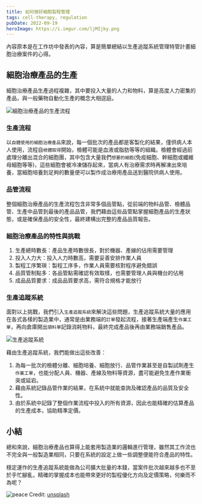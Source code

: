 ```yaml
---
title: 如何做好細胞製程管理
tags: cell-therapy, regulation
pubDate: 2022-09-19
heroImage: https://i.imgur.com/ljMIjky.png
---
```


內容原本是在工作坊中發表的內容，算是簡單總結以生產追蹤系統管理特管計畫細胞治療案件的心得。

## 細胞治療產品的生產

細胞治療產品生產過程複雜，其中要投入大量的人力和物料，算是高度人力密集的產品，與一般藥物自動化生產的概念大相逕庭。

![細胞治療產品的生產流程](https://i.imgur.com/ljMIjky.png)

### 生產流程

以`自體使用的細胞治療產品`來說，每一個批次的產品都是客製化的結果，僅供病人本人使用，流程自`檢體取得`開始，檢體可能是血液或脂肪等等的組織。檢體會經過前處理分離出混合的細胞團，其中包含大量我們`想要的細胞`(免疫細胞、幹細胞或纖維母細胞等等)，這些細胞會被冷凍儲存起來，當病人有治療需求時再解凍出來培養，當細胞培養到足夠的數量便可以製作成治療用產品送到醫院供病人使用。

### 品管流程

整個細胞治療產品的生產流程包含非常多個品管點，從前端的物料品管、檢體品管、生產中品管到最後的產品品管，我們藉由這些品管點掌握細胞產品的生產狀態，或是確保產品的安全性，最終建構出完整的產品品質報告。

### 細胞治療產品的特性與挑戰

1. 生產總時數長：產品生產時數很長，對於機器、產線的佔用需要管理
2. 投入人力大：投入人力時數高，需要妥善安排作業人員
3. 製程工序繁瑣：製程工序多，作業人員需要核對程序避免錯誤
4. 品質管制點多：各品管點需確認有效取樣，也需要管理人員與機台的佔用
5. 成品品質要求：成品品質要求高，需符合規格才能放行

### 生產追蹤系統

面對以上挑戰，我們引入`生產追蹤系統`來解決這些問題，生產追蹤系統大量的應用在各式各樣的製造業中，通常是由業務端的`訂單`發起流程，接著生產端產生`作業工單`，再向倉庫開出`領料單`記錄消耗物料，最終完成產品後再由業務端銷售產品。

![生產追蹤系統](https://i.imgur.com/LPtnAVM.png)

藉由生產追蹤系統，我們能做出這些改善：

1. 為每一批次的檢體分離、細胞培養、細胞放行、品管作業甚至是自製試劑產生`作業工單`，也能分配人員、機器、產線及物料等資源，盡可能避免生產作業衝突或延宕。
2. 藉由系統記錄品管作業的結果，在系統中就能查詢及確認產品的品質及安全性。
3. 由於系統中記錄了整個作業流程中投入的所有資源，因此也能精確的估算產品的生產成本，協助精準定價。

## 小結

總和來說，細胞治療產品也算得上能套用製造業的邏輯進行管理，雖然其工作流也不完全與一般製造業相同，只要在系統的設定上做一些調整便能符合產品的特性。

穩定運作的生產追蹤系統能做為公司擴大批量的本錢，當案件批次越來越多也不至於手忙腳亂，精確的掌握成本也能帶來更好的製程優化方向及定價策略，何樂而不為呢？

![peace](https://i.imgur.com/CaJj1gX.png)
Credit: [unsplash](https://unsplash.com/photos/qg6MDcCWBfM)